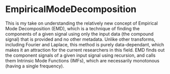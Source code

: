 # EmpiricalModeDecomposition

This is my take on understanding the relatively new concept of Empirical Mode Decomposition (EMD), which is a technique of finding the components of a given signal using only the input data (the compound signal) that is provided and no other metadata. Unlike other transforms, including Fourier and Laplace, this method is purely data-dependant, which makes it an attraction for the current researchers in this field. EMD finds out the component signals of a given input signal using recursion, and calls them Intrinsic Mode Functions (IMFs), which are necessarily monotonous (having a single frequency).
